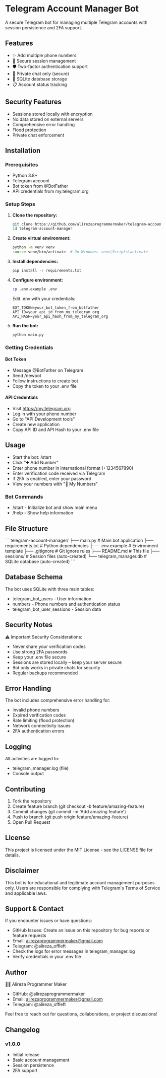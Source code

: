 # Telegram Account Manager Bot

A secure Telegram bot for managing multiple Telegram accounts with session persistence and 2FA support.

## Features

- ✨ Add multiple phone numbers
- 🔐 Secure session management
- 🛡️ Two-factor authentication support
- 📱 Private chat only (secure)
- 💾 SQLite database storage
- 📋 Account status tracking

## Security Features

- Sessions stored locally with encryption
- No data stored on external servers
- Comprehensive error handling
- Flood protection
- Private chat enforcement

## Installation

### Prerequisites
- Python 3.8+
- Telegram account
- Bot token from @BotFather
- API credentials from my.telegram.org

### Setup Steps

1. **Clone the repository:**
   ```bash
   git clone https://github.com/alirezaprogrammermaker/telegram-account-manager.git
   cd telegram-account-manager
   ```

2. **Create virtual environment:**
   ```bash
   python -m venv venv
   source venv/bin/activate  # On Windows: venv\Scripts\activate
   ```

3. **Install dependencies:**
   ```bash
   pip install -r requirements.txt
   ```

4. **Configure environment:**
   ```bash
   cp .env.example .env
   ```
   Edit .env with your credentials:
   ```dotenv
   BOT_TOKEN=your_bot_token_from_botfather
   API_ID=your_api_id_from_my_telegram_org
   API_HASH=your_api_hash_from_my_telegram_org
   ```

5. **Run the bot:**
   ```bash
   python main.py
   ```

### Getting Credentials

#### Bot Token

- Message @BotFather on Telegram
- Send /newbot
- Follow instructions to create bot
- Copy the token to your .env file

#### API Credentials

- Visit https://my.telegram.org
- Log in with your phone number
- Go to "API Development tools"
- Create new application
- Copy API ID and API Hash to your .env file

## Usage

- Start the bot: /start
- Click "➕ Add Number"
- Enter phone number in international format (+1234567890)
- Enter verification code received via Telegram
- If 2FA is enabled, enter your password
- View your numbers with "📱 My Numbers"

### Bot Commands

- /start - Initialize bot and show main menu
- /help - Show help information

## File Structure

\`\`\`
telegram-account-manager/
├── main.py              # Main bot application
├── requirements.txt     # Python dependencies
├── .env.example         # Environment template
├── .gitignore           # Git ignore rules
├── README.md            # This file
├── sessions/            # Session files (auto-created)
└── telegram_manager.db  # SQLite database (auto-created)
\`\`\`

## Database Schema

The bot uses SQLite with three main tables:

- telegram_bot_users - User information
- numbers - Phone numbers and authentication status
- telegram_bot_user_sessions - Session data

## Security Notes

⚠️ Important Security Considerations:

- Never share your verification codes
- Use strong 2FA passwords
- Keep your .env file secure
- Sessions are stored locally – keep your server secure
- Bot only works in private chats for security
- Regular backups recommended

## Error Handling

The bot includes comprehensive error handling for:

- Invalid phone numbers
- Expired verification codes
- Rate limiting (flood protection)
- Network connectivity issues
- 2FA authentication errors

## Logging

All activities are logged to:

- telegram_manager.log (file)
- Console output

## Contributing

1. Fork the repository
2. Create feature branch (git checkout -b feature/amazing-feature)
3. Commit changes (git commit -m 'Add amazing feature')
4. Push to branch (git push origin feature/amazing-feature)
5. Open Pull Request

## License

This project is licensed under the MIT License - see the LICENSE file for details.

## Disclaimer

This bot is for educational and legitimate account management purposes only. Users are responsible for complying with Telegram's Terms of Service and applicable laws.

## Support & Contact

If you encounter issues or have questions:

- GitHub Issues: Create an issue on this repository for bug reports or feature requests
- Email: alirezaprogrammermaker@gmail.com
- Telegram: @alireza_offleft
- Check the logs for error messages in telegram_manager.log
- Verify credentials in your .env file

## Author

👨‍💻 Alireza Programmer Maker

- GitHub: @alirezaprogrammermaker
- Email: alirezaprogrammermaker@gmail.com
- Telegram: @alireza_offleft

Feel free to reach out for questions, collaborations, or project discussions!

## Changelog

### v1.0.0

- Initial release
- Basic account management
- Session persistence
- 2FA support
